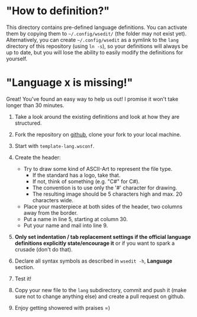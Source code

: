 # "How to definition?"

This directory contains pre-defined language definitions.  You can activate them
by copying them to `~/.config/wsedit/` (the folder may not exist yet).
Alternatively, you can create `~/.config/wsedit` as a symlink to the `lang`
directory of this repository (using `ln -s`), so your definitions will
always be up to date, but you will lose the ability to easily modify the
definitions for yourself.

# "Language x is missing!"

Great! You've found an easy way to help us out! I promise it won't take longer
than 30 minutes.

1. Take a look around the existing definitions and look at how they are
   structured.

2. Fork the repository on [github](https://github.com/SirBoonami/wsedit), clone
   your fork to your local machine.

3. Start with `template-lang.wsconf`.

4. Create the header:
   * Try to draw some kind of ASCII-Art to represent the file type.
     * If the standard has a logo, take that.
     * If not, think of something (e.g. "C#" for C#).
     * The convention is to use only the '#' character for drawing.
     * The resulting image should be 5 characters high and max. 20 characters
       wide.
   * Place your masterpiece at both sides of the header, two columns away from
     the border.
   * Put a name in line 5, starting at column 30.
   * Put your name and mail into line 9.

5. **Only set indentation / tab replacement settings if the official language
   definitions explicitly state/encourage it** or if you want to spark a crusade
   (don't do that).

6. Declare all syntax symbols as described in `wsedit -h`, __Language__ section.

7. Test it!

8. Copy your new file to the `lang` subdirectory, commit and push it (make sure
   not to change anything else) and create a pull request on github.

9. Enjoy getting showered with praises =)
